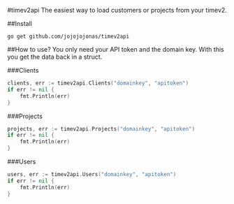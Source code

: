#timev2api
The easiest way to load customers or projects from your timev2.

##Install
```console
go get github.com/jojojojonas/timev2api
```

##How to use?
You only need your API token and the domain key. With this you get the data back in a struct.

###Clients
```go
clients, err := timev2api.Clients("domainkey", "apitoken")
if err != nil {
    fmt.Println(err)
}
```

###Projects
```go
projects, err := timev2api.Projects("domainkey", "apitoken")
if err != nil {
    fmt.Println(err)
}
```

###Users
```go
users, err := timev2api.Users("domainkey", "apitoken")
if err != nil {
    fmt.Println(err)
}
```